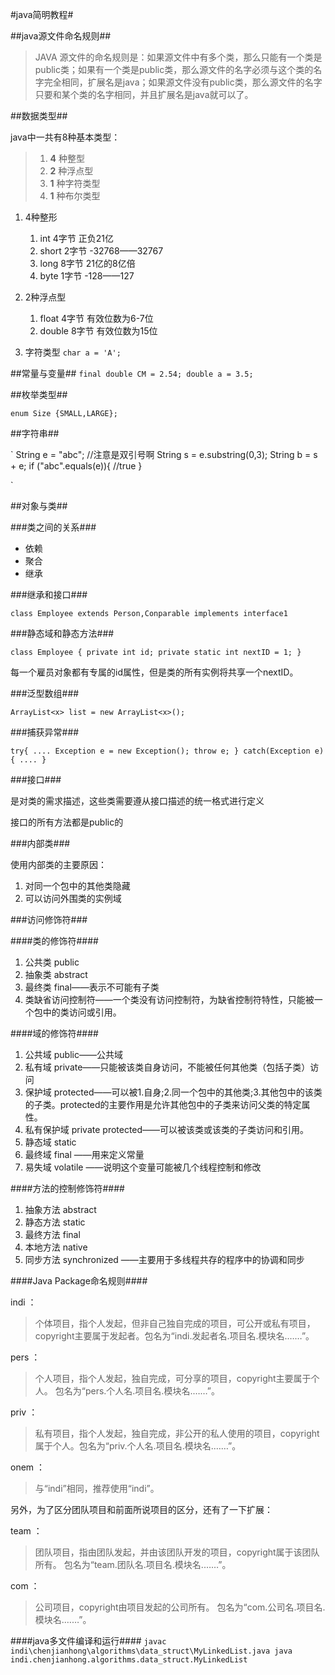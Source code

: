 #java简明教程#

##java源文件命名规则##

>JAVA 源文件的命名规则是：如果源文件中有多个类，那么只能有一个类是public类；如果有一个类是public类，那么源文件的名字必须与这个类的名字完全相同，扩展名是java；如果源文件没有public类，那么源文件的名字只要和某个类的名字相同，并且扩展名是java就可以了。  


##数据类型##

java中一共有8种基本类型：  
>1. **4** 种整型  
>2. **2** 种浮点型  
>3. **1** 种字符类型  
>4. **1** 种布尔类型  


1. 4种整形
    1. int  4字节   正负21亿
    2. short    2字节   -32768——32767
    3. long 8字节   21亿的8亿倍
    4. byte 1字节   -128——127

2. 2种浮点型
    1. float 4字节 有效位数为6-7位
    2. double 8字节 有效位数为15位

3. 字符类型
`
char a = 'A';
`
        
##常量与变量##
`
final double CM = 2.54;
double a = 3.5;
`

##枚举类型##

`
enum Size {SMALL,LARGE};
`

##字符串##

`
String e = "abc"; //注意是双引号啊
String s = e.substring(0,3);
String b = s + e;
if ("abc".equals(e)){
    //true
}

`

##对象与类##

###类之间的关系###
* 依赖
* 聚合
* 继承


###继承和接口###

`
class Employee extends Person,Conparable implements interface1
`


###静态域和静态方法###

`
class Employee
{
    private int id;
    private static int nextID = 1;
}
`

每一个雇员对象都有专属的id属性，但是类的所有实例将共享一个nextID。

###泛型数组###

`
ArrayList<x> list = new ArrayList<x>();
`

###捕获异常###

`
try{
    ....
    Exception e = new Exception();
    throw e;
}
catch(Exception e){
    ....
}
`


###接口###

是对类的需求描述，这些类需要遵从接口描述的统一格式进行定义  

接口的所有方法都是public的



###内部类###

使用内部类的主要原因：  

1. 对同一个包中的其他类隐藏  
2. 可以访问外围类的实例域  



###访问修饰符###

####类的修饰符####
1. 公共类 public  
2. 抽象类 abstract  
3. 最终类 final——表示不可能有子类  
4. 类缺省访问控制符——一个类没有访问控制符，为缺省控制符特性，只能被一个包中的类访问或引用。


####域的修饰符####

1. 公共域 public——公共域 
2. 私有域 private——只能被该类自身访问，不能被任何其他类（包括子类）访问   
3. 保护域 protected——可以被1.自身;2.同一个包中的其他类;3.其他包中的该类的子类。protected的主要作用是允许其他包中的子类来访问父类的特定属性。
4. 私有保护域 private protected——可以被该类或该类的子类访问和引用。
5. 静态域 static  
6. 最终域  final ——用来定义常量  
7. 易失域 volatile ——说明这个变量可能被几个线程控制和修改  


####方法的控制修饰符####

1. 抽象方法 abstract  
2. 静态方法 static  
3. 最终方法 final  
4. 本地方法 native  
5. 同步方法 synchronized  ——主要用于多线程共存的程序中的协调和同步  

####Java Package命名规则####  


indi ：
>个体项目，指个人发起，但非自己独自完成的项目，可公开或私有项目，copyright主要属于发起者。包名为“indi.发起者名.项目名.模块名.……”。  

pers ：
>个人项目，指个人发起，独自完成，可分享的项目，copyright主要属于个人。 包名为“pers.个人名.项目名.模块名.……”。  

priv ：
>私有项目，指个人发起，独自完成，非公开的私人使用的项目，copyright属于个人。包名为“priv.个人名.项目名.模块名.……”。  

onem ：
>与“indi”相同，推荐使用“indi”。  
 
另外，为了区分团队项目和前面所说项目的区分，还有了一下扩展：  

team ：
>团队项目，指由团队发起，并由该团队开发的项目，copyright属于该团队所有。
包名为“team.团队名.项目名.模块名.……”。  

com ：
>公司项目，copyright由项目发起的公司所有。
包名为“com.公司名.项目名.模块名.……”。  


####java多文件编译和运行####
`
javac indi\chenjianhong\algorithms\data_struct\MyLinkedList.java
java indi.chenjianhong.algorithms.data_struct.MyLinkedList
`

